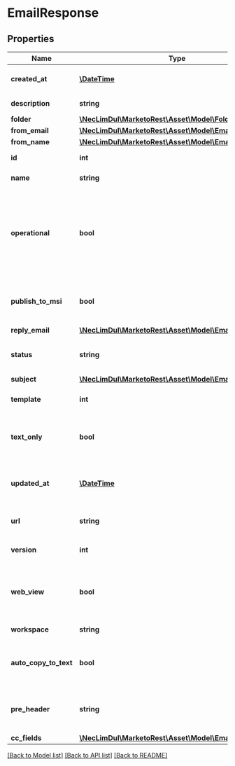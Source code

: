 # EmailResponse

## Properties

Name | Type | Description | Notes
------------ | ------------- | ------------- | -------------
**created_at** | [**\DateTime**](\DateTime.md) | Datetime the asset was created | [optional]
**description** | **string** | Description of the asset | [optional]
**folder** | [**\NecLimDul\MarketoRest\Asset\Model\Folder**](Folder.md) |  |
**from_email** | [**\NecLimDul\MarketoRest\Asset\Model\EmailHeaderField**](EmailHeaderField.md) |  |
**from_name** | [**\NecLimDul\MarketoRest\Asset\Model\EmailHeaderField**](EmailHeaderField.md) |  |
**id** | **int** | Id of the asset | [optional]
**name** | **string** | Name of the asset | [optional]
**operational** | **bool** | Whether the email is operational.  Operational emails bypass unsubscribe status.  Defaults to false |
**publish_to_msi** | **bool** | Whether the email is published to Marketo Sales Insight |
**reply_email** | [**\NecLimDul\MarketoRest\Asset\Model\EmailHeaderField**](EmailHeaderField.md) |  |
**status** | **string** | Status filter for draft or approved versions |
**subject** | [**\NecLimDul\MarketoRest\Asset\Model\EmailHeaderField**](EmailHeaderField.md) |  |
**template** | **int** | Id of the parent template |
**text_only** | **bool** | Setting to include text-only version of email when sent |
**updated_at** | [**\DateTime**](\DateTime.md) | Datetime the asset was most recently updated | [optional]
**url** | **string** | Url of the asset in the Marketo UI | [optional]
**version** | **int** | The type version of the email | [optional]
**web_view** | **bool** | Whether &#39;View as Webpage&#39; function is enabled for the email |
**workspace** | **string** | Name of the workspace | [optional]
**auto_copy_to_text** | **bool** | Setting to automatically copy HTML version to Text version |
**pre_header** | **string** | The email preheader text (max 1024 characters) |
**cc_fields** | [**\NecLimDul\MarketoRest\Asset\Model\EmailCCFields[]**](EmailCCFields.md) |  | [optional]

[[Back to Model list]](../../README.md#models) [[Back to API list]](../../README.md#endpoints) [[Back to README]](../../README.md)
